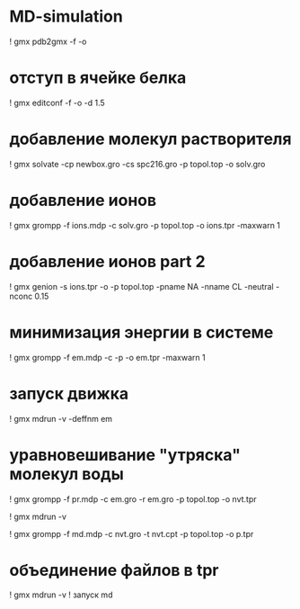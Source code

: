 # MD-simulation
! gmx pdb2gmx -f -o 
# отступ в ячейке белка
! gmx editconf -f  -o  -d 1.5
# добавление молекул растворителя
! gmx solvate -cp newbox.gro -cs spc216.gro -p topol.top -o solv.gro
# добавление ионов
! gmx grompp -f ions.mdp -c solv.gro -p topol.top -o ions.tpr -maxwarn 1
# добавление ионов part 2
! gmx genion -s ions.tpr -o -p topol.top -pname NA -nname CL -neutral -nconc 0.15
# минимизация энергии в системе
! gmx grompp -f em.mdp -c  -p -o em.tpr -maxwarn 1
# запуск движка
! gmx mdrun -v -deffnm em
# уравновешивание "утряска" молекул воды
! gmx grompp -f pr.mdp -c em.gro -r em.gro -p topol.top -o nvt.tpr

! gmx mdrun -v

! gmx grompp -f md.mdp -c nvt.gro -t nvt.cpt -p topol.top -o p.tpr
# объединение файлов в tpr
! gmx mdrun -v 
! запуск md
